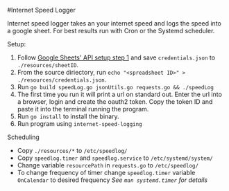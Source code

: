 #Internet Speed Logger

Internet speed logger takes an your internet speed and logs the speed into a google sheet.
For best results run with Cron or the Systemd scheduler. 

Setup: 
1. Follow [Google Sheets' API setup step 1](https://developers.google.com/sheets/api/quickstart/go) and save `credentials.json` to `./resources/sheetID`. 
2. From the source diriectory, run `echo "<spreadsheet ID>" > ./resources/credentials.json`.
3. Run `go build speedLog.go jsonUtils.go requests.go && ./speedLog`
4. The first time you run it will print a url on standard out. Enter the url into a browser, login and create the oauth2 token. Copy the token ID and paste it into the terminal running the program. 
5. Run `go install` to install the binary.
6. Run program using `internet-speed-logging`

Scheduling
- Copy `./resources/*` to `/etc/speedlog/`
- Copy `speedlog.timer` and `speedlog.service` to `/etc/systemd/system/`
- Change variable `resourcePath` in `requests.go` to `/etc/speedlog/`
- To change frequency of timer change `speedlog.timer` variable `OnCalendar` to desired frequency *See `man systemd.timer` for details*
